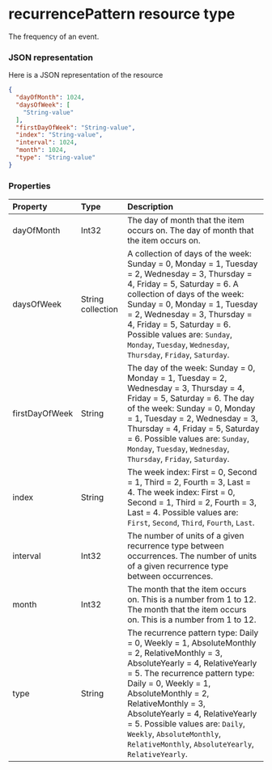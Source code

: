 # recurrencePattern resource type

The frequency of an event.

### JSON representation

Here is a JSON representation of the resource

<!-- {
  "blockType": "resource",
  "optionalProperties": [

  ],
  "@odata.type": "microsoft.graph.recurrencepattern"
}-->

```json
{
  "dayOfMonth": 1024,
  "daysOfWeek": [
    "String-value"
  ],
  "firstDayOfWeek": "String-value",
  "index": "String-value",
  "interval": 1024,
  "month": 1024,
  "type": "String-value"
}

```
### Properties
| Property	   | Type	|Description|
|:---------------|:--------|:----------|
|dayOfMonth|Int32|The day of month that the item occurs on. The day of month that the item occurs on.|
|daysOfWeek|String collection|A collection of days of the week: Sunday = 0, Monday = 1, Tuesday = 2, Wednesday = 3, Thursday = 4, Friday = 5, Saturday = 6. A collection of days of the week: Sunday = 0, Monday = 1, Tuesday = 2, Wednesday = 3, Thursday = 4, Friday = 5, Saturday = 6. Possible values are: `Sunday`, `Monday`, `Tuesday`, `Wednesday`, `Thursday`, `Friday`, `Saturday`.|
|firstDayOfWeek|String|The day of the week: Sunday = 0, Monday = 1, Tuesday = 2, Wednesday = 3, Thursday = 4, Friday = 5, Saturday = 6. The day of the week: Sunday = 0, Monday = 1, Tuesday = 2, Wednesday = 3, Thursday = 4, Friday = 5, Saturday = 6. Possible values are: `Sunday`, `Monday`, `Tuesday`, `Wednesday`, `Thursday`, `Friday`, `Saturday`.|
|index|String|The week index: First = 0, Second = 1, Third = 2, Fourth = 3, Last = 4. The week index: First = 0, Second = 1, Third = 2, Fourth = 3, Last = 4. Possible values are: `First`, `Second`, `Third`, `Fourth`, `Last`.|
|interval|Int32|The number of units of a given recurrence type between occurrences. The number of units of a given recurrence type between occurrences.|
|month|Int32|The month that the item occurs on.  This is a number from 1 to 12. The month that the item occurs on.  This is a number from 1 to 12.|
|type|String|The recurrence pattern type: Daily = 0, Weekly = 1, AbsoluteMonthly = 2, RelativeMonthly = 3, AbsoluteYearly = 4, RelativeYearly = 5. The recurrence pattern type: Daily = 0, Weekly = 1, AbsoluteMonthly = 2, RelativeMonthly = 3, AbsoluteYearly = 4, RelativeYearly = 5. Possible values are: `Daily`, `Weekly`, `AbsoluteMonthly`, `RelativeMonthly`, `AbsoluteYearly`, `RelativeYearly`.|

<!-- uuid: 8fcb5dbc-d5aa-4681-8e31-b001d5168d79
2015-10-25 14:57:30 UTC -->
<!-- {
  "type": "#page.annotation",
  "description": "recurrencePattern resource",
  "keywords": "",
  "section": "documentation",
  "tocPath": ""
}-->